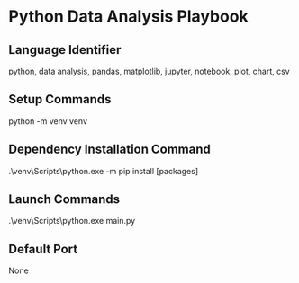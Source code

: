 # Python Data Analysis Playbook

## Language Identifier
python, data analysis, pandas, matplotlib, jupyter, notebook, plot, chart, csv

## Setup Commands
python -m venv venv

## Dependency Installation Command
.\venv\Scripts\python.exe -m pip install [packages]

## Launch Commands
.\venv\Scripts\python.exe main.py

## Default Port
None